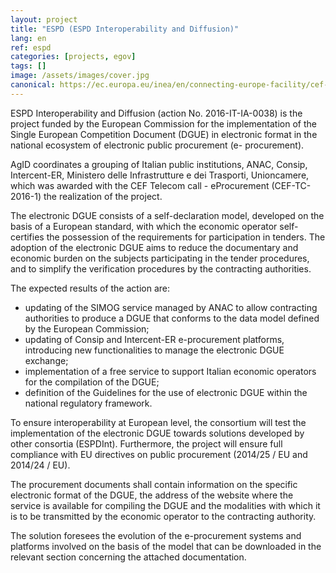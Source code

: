 ```yaml
---
layout: project
title: "ESPD (ESPD Interoperability and Diffusion)"
lang: en
ref: espd
categories: [projects, egov]
tags: []
image: /assets/images/cover.jpg
canonical: https://ec.europa.eu/inea/en/connecting-europe-facility/cef-telecom/2016-it-ia-0038
---
```


ESPD Interoperability and Diffusion (action No. 2016-IT-IA-0038) is the project funded by the European Commission for the implementation of the Single European Competition Document (DGUE) in electronic format in the national ecosystem of electronic public procurement (e- procurement).

AgID coordinates a grouping of Italian public institutions, ANAC, Consip, Intercent-ER, Ministero delle Infrastrutture e dei Trasporti, Unioncamere, which was awarded with the CEF Telecom call - eProcurement (CEF-TC-2016-1) the realization of the project.

The electronic DGUE consists of a self-declaration model, developed on the basis of a European standard, with which the economic operator self-certifies the possession of the requirements for participation in tenders. The adoption of the electronic DGUE aims to reduce the documentary and economic burden on the subjects participating in the tender procedures, and to simplify the verification procedures by the contracting authorities.

The expected results of the action are:

* updating of the SIMOG service managed by ANAC to allow contracting authorities to produce a DGUE that conforms to the data model defined by the European Commission;
* updating of Consip and Intercent-ER e-procurement platforms, introducing new functionalities to manage the electronic DGUE exchange;
* implementation of a free service to support Italian economic operators for the compilation of the DGUE;
* definition of the Guidelines for the use of electronic DGUE within the national regulatory framework.

To ensure interoperability at European level, the consortium will test the implementation of the electronic DGUE towards solutions developed by other consortia (ESPDInt). Furthermore, the project will ensure full compliance with EU directives on public procurement (2014/25 / EU and 2014/24 / EU).

The procurement documents shall contain information on the specific electronic format of the DGUE, the address of the website where the service is available for compiling the DGUE and the modalities with which it is to be transmitted by the economic operator to the contracting authority.

The solution foresees the evolution of the e-procurement systems and platforms involved on the basis of the model that can be downloaded in the relevant section concerning the attached documentation.
